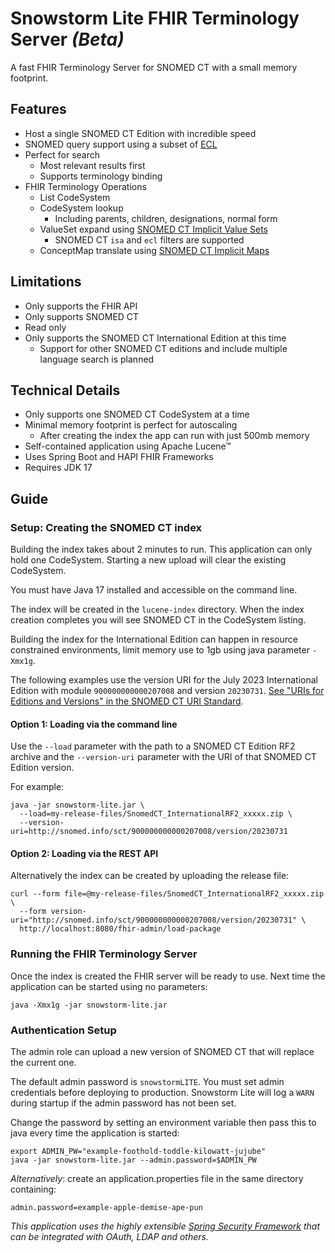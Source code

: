 # Snowstorm Lite FHIR Terminology Server _(Beta)_
A fast FHIR Terminology Server for SNOMED CT with a small memory footprint.

## Features
- Host a single SNOMED CT Edition with incredible speed
- SNOMED query support using a subset of [ECL](http://snomed.org/ecl)
- Perfect for search
  - Most relevant results first
  - Supports terminology binding
- FHIR Terminology Operations
  - List CodeSystem
  - CodeSystem lookup
    - Including parents, children, designations, normal form
  - ValueSet expand using [SNOMED CT Implicit Value Sets](http://hl7.org/fhir/R4/snomedct.html#implicit)
    - SNOMED CT `isa` and `ecl` filters are supported
  - ConceptMap translate using [SNOMED CT Implicit Maps](http://hl7.org/fhir/R4/snomedct.html#implicit-cm)

## Limitations
- Only supports the FHIR API
- Only supports SNOMED CT
- Read only
- Only supports the SNOMED CT International Edition at this time
  - Support for other SNOMED CT editions and include multiple language search is planned

## Technical Details
- Only supports one SNOMED CT CodeSystem at a time
- Minimal memory footprint is perfect for autoscaling
  - After creating the index the app can run with just 500mb memory
- Self-contained application using Apache Lucene™
- Uses Spring Boot and HAPI FHIR Frameworks
- Requires JDK 17

## Guide

### Setup: Creating the SNOMED CT index
Building the index takes about 2 minutes to run. This application can only hold one CodeSystem. Starting a new upload will clear the existing CodeSystem. 

You must have Java 17 installed and accessible on the command line. 

The index will be created in the `lucene-index` directory. When the index creation completes you will see SNOMED CT in the CodeSystem listing.

Building the index for the International Edition can happen in resource constrained environments, limit memory use to 1gb using java parameter `-Xmx1g`.

The following examples use the version URI for the July 2023 International Edition with module `900000000000207008` and version `20230731`.
[See "URIs for Editions and Versions" in the SNOMED CT URI Standard](http://snomed.org/uri).

#### Option 1: Loading via the command line
Use the `--load` parameter with the path to a SNOMED CT Edition RF2 archive 
and the `--version-uri` parameter with the URI of that SNOMED CT Edition version.

For example:
```
java -jar snowstorm-lite.jar \
  --load=my-release-files/SnomedCT_InternationalRF2_xxxxx.zip \
  --version-uri=http://snomed.info/sct/900000000000207008/version/20230731
```

#### Option 2: Loading via the REST API
Alternatively the index can be created by uploading the release file:
```
curl --form file=@my-release-files/SnomedCT_InternationalRF2_xxxxx.zip \
  --form version-uri="http://snomed.info/sct/900000000000207008/version/20230731" \
  http://localhost:8080/fhir-admin/load-package
```

### Running the FHIR Terminology Server
Once the index is created the FHIR server will be ready to use. Next time the application can be started using no parameters:
```
java -Xmx1g -jar snowstorm-lite.jar
```

### Authentication Setup
The admin role can upload a new version of SNOMED CT that will replace the current one.

The default admin password is `snowstormLITE`. You must set admin credentials before deploying to production. 
Snowstorm Lite will log a `WARN` during startup if the admin password has not been set.  

Change the password by setting an environment variable then pass this to java every time the application is started:
```
export ADMIN_PW="example-foothold-toddle-kilowatt-jujube"
java -jar snowstorm-lite.jar --admin.password=$ADMIN_PW
```

_Alternatively_: create an application.properties file in the same directory containing:
```
admin.password=example-apple-demise-ape-pun
```

_This application uses the highly extensible [Spring Security Framework](https://spring.io/projects/spring-security) that can be integrated with OAuth, LDAP and others._ 
